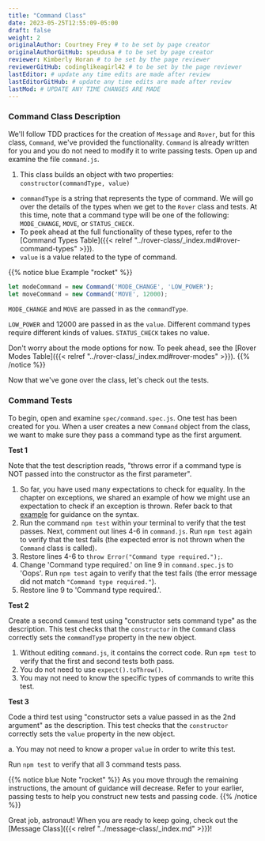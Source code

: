 ```yaml
---
title: "Command Class"
date: 2023-05-25T12:55:09-05:00
draft: false
weight: 2
originalAuthor: Courtney Frey # to be set by page creator
originalAuthorGitHub: speudusa # to be set by page creator
reviewer: Kimberly Horan # to be set by the page reviewer
reviewerGitHub: codinglikeagirl42 # to be set by the page reviewer
lastEditor: # update any time edits are made after review
lastEditorGitHub: # update any time edits are made after review
lastMod: # UPDATE ANY TIME CHANGES ARE MADE
---
```


### Command Class Description

We'll follow TDD practices for the creation of `Message` and `Rover`, but for this class, `Command`, we've provided the functionality. `Command` is already written for you and you do not need to modify it to write passing tests. Open up and examine the file `command.js`.

1. This class builds an object with two properties: `constructor(commandType, value)`
- `commandType` is a string that represents the type of command. We will go over the details of the types when we get to the `Rover` class and tests. At this time, note that a command type will be one of the following: `MODE_CHANGE`, `MOVE`, or `STATUS_CHECK`.
- To peek ahead at the full functionality of these types, refer to the [Command Types Table]({{< relref "../rover-class/_index.md#rover-command-types" >}}).
- `value` is a value related to the type of command.

{{% notice blue Example "rocket" %}}
```javascript
let modeCommand = new Command('MODE_CHANGE', 'LOW_POWER');
let moveCommand = new Command('MOVE', 12000);
```

`MODE_CHANGE` and `MOVE` are passed in as the `commandType`.

`LOW_POWER` and 12000 are passed in as the `value`. Different command types require different kinds of values. `STATUS_CHECK` takes no value.

Don't worry about the mode options for now. To peek ahead, see the [Rover Modes Table]({{< relref "../rover-class/_index.md#rover-modes" >}}).
{{% /notice %}}

Now that we've gone over the class, let's check out the tests.

### Command Tests

To begin, open and examine `spec/command.spec.js`. One test has been created for you. When a user creates a new `Command` object from the class, we want to make sure they pass a command type as the first argument.

**Test 1**

Note that the test description reads, "throws error if a command type is NOT passed into the constructor as the first parameter".
<!-- TODO: Add link below that references back to the exceptions chapter example -->
1. So far, you have used many expectations to check for equality. In the chapter on exceptions, we shared an example of how we might use an expectation to check if an exception is thrown. Refer back to that [example]() for guidance on the syntax.
1. Run the command `npm test` within your terminal to verify that the test passes. Next, comment out lines 4-6 in `command.js`. Run `npm test` again to verify that the test fails (the expected error is not thrown when the `Command` class is called).
1. Restore lines 4-6 to `throw Error("Command type required.");`.
1. Change 'Command type required.' on line 9 in `command.spec.js` to 'Oops'. Run `npm test` again to verify that the test fails (the error message did not match `"Command type required."`).
1. Restore line 9 to 'Command type required.'.

**Test 2**

Create a second `Command` test using "constructor sets command type" as the description. This test checks that the `constructor` in the `Command` class correctly sets the `commandType` property in the new object.

1. Without editing `command.js`, it contains the correct code. Run `npm test` to verify that the first and second tests both pass.
1. You do not need to use `expect().toThrow()`.
1. You may not need to know the specific types of commands to write this test.

**Test 3**

Code a third test using "constructor sets a value passed in as the 2nd argument" as the description. This test checks that the `constructor` correctly sets the `value` property in the new object.

a. You may not need to know a proper `value` in order to write this test.

Run `npm test` to verify that all 3 command tests pass.

{{% notice blue Note "rocket" %}}
As you move through the remaining instructions, the amount of guidance will decrease. Refer to your earlier, passing tests to help you construct new tests and passing code.
{{% /notice %}}

Great job, astronaut! When you are ready to keep going, check out the [Message Class]({{< relref "../message-class/_index.md" >}})!

